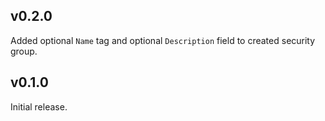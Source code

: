 ## v0.2.0

Added optional `Name` tag and optional `Description` field to created security group.

## v0.1.0

Initial release.

